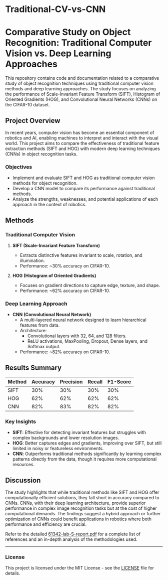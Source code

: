 # Traditional-CV-vs-CNN
# Comparative Study on Object Recognition: Traditional Computer Vision vs. Deep Learning Approaches

This repository contains code and documentation related to a comparative study of object recognition techniques using traditional computer vision methods and deep learning approaches. The study focuses on analyzing the performance of Scale-Invariant Feature Transform (SIFT), Histogram of Oriented Gradients (HOG), and Convolutional Neural Networks (CNNs) on the CIFAR-10 dataset.

## Project Overview

In recent years, computer vision has become an essential component of robotics and AI, enabling machines to interpret and interact with the visual world. This project aims to compare the effectiveness of traditional feature extraction methods (SIFT and HOG) with modern deep learning techniques (CNNs) in object recognition tasks.

### Objectives
- Implement and evaluate SIFT and HOG as traditional computer vision methods for object recognition.
- Develop a CNN model to compare its performance against traditional methods.
- Analyze the strengths, weaknesses, and potential applications of each approach in the context of robotics.

## Methods

### Traditional Computer Vision

1. **SIFT (Scale-Invariant Feature Transform)**
   - Extracts distinctive features invariant to scale, rotation, and illumination.
   - Performance: ~30% accuracy on CIFAR-10.

2. **HOG (Histogram of Oriented Gradients)**
   - Focuses on gradient directions to capture edge, texture, and shape.
   - Performance: ~62% accuracy on CIFAR-10.

### Deep Learning Approach

- **CNN (Convolutional Neural Network)**
  - A multi-layered neural network designed to learn hierarchical features from data.
  - Architecture:
    - Convolutional layers with 32, 64, and 128 filters.
    - ReLU activations, MaxPooling, Dropout, Dense layers, and Softmax output.
  - Performance: ~82% accuracy on CIFAR-10.

## Results Summary

| Method | Accuracy | Precision | Recall | F1-Score |
|--------|----------|-----------|--------|----------|
| SIFT   | 30%      | 30%       | 30%    | 30%      |
| HOG    | 62%      | 62%       | 62%    | 62%      |
| CNN    | 82%      | 83%       | 82%    | 82%      |

### Key Insights

- **SIFT**: Effective for detecting invariant features but struggles with complex backgrounds and lower resolution images.
- **HOG**: Better captures edges and gradients, improving over SIFT, but still limited in noisy or featureless environments.
- **CNN**: Outperforms traditional methods significantly by learning complex patterns directly from the data, though it requires more computational resources.

## Discussion

The study highlights that while traditional methods like SIFT and HOG offer computationally efficient solutions, they fall short in accuracy compared to CNNs. CNNs, with their deep learning architecture, provide superior performance in complex image recognition tasks but at the cost of higher computational demands. The findings suggest a hybrid approach or further optimization of CNNs could benefit applications in robotics where both performance and efficiency are crucial.


Refer to the detailed [61342-lab-S-report.pdf](./61342-lab-S-report.pdf) for a complete list of references and an in-depth analysis of the methodologies used.

---

### License

This project is licensed under the MIT License - see the [LICENSE](LICENSE) file for details.
